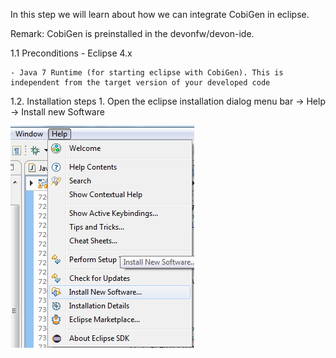 In this step we will learn about how we can integrate CobiGen in eclipse.

Remark: CobiGen is preinstalled in the devonfw/devon-ide.

1.1  Preconditions
    - Eclipse 4.x

    - Java 7 Runtime (for starting eclipse with CobiGen). This is independent from the target version of your developed code

1.2. Installation steps
    1. Open the eclipse installation dialog
    menu bar → Help → Install new Software


![01-install-new-software.png](./assets/01-install-new-software.png)



